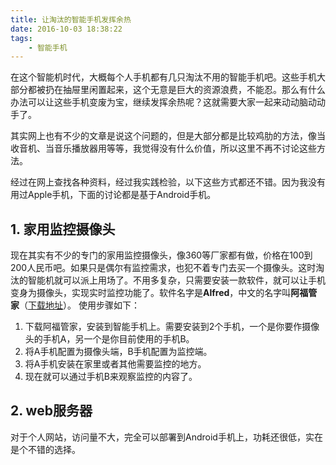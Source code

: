 ```yaml
---
title: 让淘汰的智能手机发挥余热
date: 2016-10-03 18:38:22
tags: 
	- 智能手机
---
```

在这个智能机时代，大概每个人手机都有几只淘汰不用的智能手机吧。这些手机大部分都被扔在抽屉里闲置起来，这个无意是巨大的资源浪费，不能忍。那么有什么办法可以让这些手机变废为宝，继续发挥余热呢？这就需要大家一起来动动脑动动手了。

其实网上也有不少的文章是说这个问题的，但是大部分都是比较鸡肋的方法，像当收音机、当音乐播放器用等等，我觉得没有什么价值，所以这里不再不讨论这些方法。

经过在网上查找各种资料，经过我实践检验，以下这些方式都还不错。因为我没有用过Apple手机，下面的讨论都是基于Android手机。

## 1. 家用监控摄像头
现在其实有不少的专门的家用监控摄像头，像360等厂家都有做，价格在100到200人民币吧。如果只是偶尔有监控需求，也犯不着专门去买一个摄像头。这时淘汰的智能机就可以派上用场了。不用多复杂，只需要安装一款软件，就可以让手机变身为摄像头，实现实时监控功能了。软件名字是**Alfred**，中文的名字叫**阿福管家**（[下载地址](https://www.baidu.com/s?ie=utf-8&f=8&rsv_bp=1&tn=87048150_dg&wd=%E9%98%BF%E7%A6%8F%E7%AE%A1%E5%AE%B6&oq=Alfred&rsv_pq=b531c18e0006f452&rsv_t=ac4axM23jdtUiEMsoK5QhndZEf1mnNrZ%2B3bj2T%2FdLSYKv1dXidiWSq2xnpTipIM1T3E&rqlang=cn&rsv_enter=1&rsv_sug3=1&rsv_sug2=0&inputT=5304&rsv_sug4=5305)）。
使用步骤如下：
1. 下载阿福管家，安装到智能手机上。需要安装到2个手机，一个是你要作摄像头的手机A，另一个是你目前使用的手机B。
2. 将A手机配置为摄像头端，B手机配置为监控端。
3. 将A手机安装在家里或者其他需要监控的地方。
4. 现在就可以通过手机B来观察监控的内容了。

## 2. web服务器
对于个人网站，访问量不大，完全可以部署到Android手机上，功耗还很低，实在是个不错的选择。







